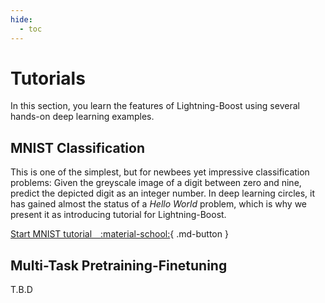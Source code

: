 ```yaml
---
hide:
  - toc
---
```


# Tutorials

In this section, you learn the features of Lightning-Boost using several hands-on deep learning examples.


## MNIST Classification

This is one of the simplest, but for newbees yet impressive classification problems:
Given the greyscale image of a digit between zero and nine, predict the depicted digit as an integer number.
In deep learning circles, it has gained almost the status of a *Hello World* problem, which is why we present it as introducing tutorial for Lightning-Boost.

[Start MNIST tutorial :material-school:](mnist.md){ .md-button }


## Multi-Task Pretraining-Finetuning

T.B.D